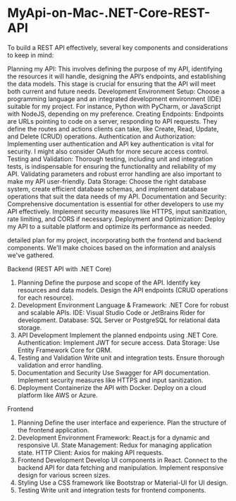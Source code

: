 # MyApi-on-Mac-.NET-Core-REST-API

To build a REST API effectively,  several key components and considerations to keep in mind:

Planning my API: This involves defining the purpose of my API, identifying the resources it will handle, designing the API’s endpoints, and establishing the data models. This stage is crucial for ensuring that the API will meet both current and future needs.
Development Environment Setup: Choose a programming language and an integrated development environment (IDE) suitable for my project. For instance, Python with PyCharm, or JavaScript with NodeJS, depending on my preference.
Creating Endpoints: Endpoints are URLs pointing to code on a server, responding to API requests. They define the routes and actions clients can take, like Create, Read, Update, and Delete (CRUD) operations.
Authentication and Authorization: Implementing user authentication and API key authentication is vital for security. I might also consider OAuth for more secure access control.
Testing and Validation: Thorough testing, including unit and integration tests, is indispensable for ensuring the functionality and reliability of my API. Validating parameters and robust error handling are also important to make my API user-friendly.
Data Storage: Choose the right database system, create efficient database schemas, and implement database operations that suit the data needs of my API.
Documentation and Security: Comprehensive documentation is essential for other developers to use my API effectively. Implement security measures like HTTPS, input sanitization, rate limiting, and CORS if necessary.
Deployment and Optimization: Deploy my API to a suitable platform and optimize its performance as needed.

detailed plan for my project, incorporating both the frontend and backend components. We'll make choices based on the information and analysis we've gathered.

Backend (REST API with .NET Core)

1. Planning
Define the purpose and scope of the API.
Identify key resources and data models.
Design the API endpoints (CRUD operations for each resource).
2. Development Environment
Language & Framework: .NET Core for robust and scalable APIs.
IDE: Visual Studio Code or JetBrains Rider for development.
Database: SQL Server or PostgreSQL for relational data storage.
3. API Development
Implement the planned endpoints using .NET Core.
Authentication: Implement JWT for secure access.
Data Storage: Use Entity Framework Core for ORM.
4. Testing and Validation
Write unit and integration tests.
Ensure thorough validation and error handling.
5. Documentation and Security
Use Swagger for API documentation.
Implement security measures like HTTPS and input sanitization.
6. Deployment
Containerize the API with Docker.
Deploy on a cloud platform like AWS or Azure.

Frontend

1. Planning
Define the user interface and experience.
Plan the structure of the frontend application.
2. Development Environment
Framework: React.js for a dynamic and responsive UI.
State Management: Redux for managing application state.
HTTP Client: Axios for making API requests.
3. Frontend Development
Develop UI components in React.
Connect to the backend API for data fetching and manipulation.
Implement responsive design for various screen sizes.
4. Styling
Use a CSS framework like Bootstrap or Material-UI for UI design.
5. Testing
Write unit and integration tests for frontend components.
